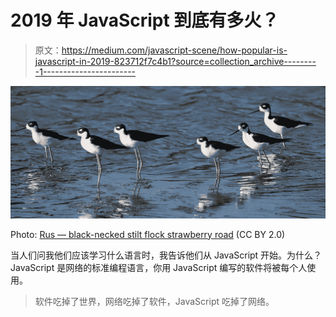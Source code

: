 # 2019 年 JavaScript 到底有多火？

> 原文：<https://medium.com/javascript-scene/how-popular-is-javascript-in-2019-823712f7c4b1?source=collection_archive---------1----------------------->

![](img/008810695b2aedcce5446f6165bc3900.png)

Photo: [Rus — black-necked stilt flock strawberry road](https://www.flickr.com/photos/russ-w/14268426536/in/photolist-5g4uxR-q5tiya-YeQjff-nJRq75-99MkMy-m58NxL-SDubTu-F9qWnx-ctr6iy-RCYJPf-cAz9qE-5gJpEs-aAUn47-7f8qMF-25w6Jag-CtHDU7-8oUsqD-29EAZng-6ddXjm-NwELqx-PzSzyR-NwELv2-wxt1wj-q8Krao-JWgZ2Z-uGAhSZ-9tJat7-Bu7h1g-EZH5Uq-8yqHL2-5ymAHF-BeYvNg-8xRzhn-D73iNy-8irfEA-QeJbdw-rwoTRM-yLkCw3-Rm98jt-NWotC4-QTsLft-FpEzNu-P1FPSw-p2T3w3-wSxg7k-s4qr6B-pZF42Y-7Y3W7H-5yqLCY-CvXTV) (CC BY 2.0)

当人们问我他们应该学习什么语言时，我告诉他们从 JavaScript 开始。为什么？JavaScript 是网络的标准编程语言，你用 JavaScript 编写的软件将被每个人使用。

> 软件吃掉了世界，网络吃掉了软件，JavaScript 吃掉了网络。